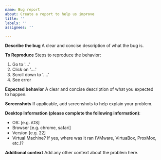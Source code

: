 ```yaml
---
name: Bug report
about: Create a report to help us improve
title: ''
labels: ''
assignees: ''

---
```


**Describe the bug**
A clear and concise description of what the bug is.

**To Reproduce**
Steps to reproduce the behavior:
1. Go to '...'
2. Click on '....'
3. Scroll down to '....'
4. See error

**Expected behavior**
A clear and concise description of what you expected to happen.

**Screenshots**
If applicable, add screenshots to help explain your problem.

**Desktop Information (please complete the following information):**
 - OS: [e.g. iOS]
 - Browser [e.g. chrome, safari]
 - Version [e.g. 22]
- Virtual Machine? If yes, where was it ran (VMware, VirtuaBox, ProxMox, etc.)?

**Additional context**
Add any other context about the problem here.
